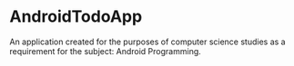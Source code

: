 # AndroidTodoApp
An application created for the purposes of computer science studies as a requirement for the subject: Android Programming.
